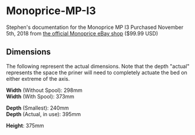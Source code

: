 # Monoprice-MP-I3
Stephen's documentation for the Monoprice MP I3
  Purchased November 5th, 2018 from [the official Monoprice eBay shop](https://www.ebay.com/itm/372243455532) ($99.99 USD)
  

## Dimensions
The following represent the actual dimensions. Note that the depth "actual" represents the space the priner will need to completely actuate the bed on either extreme of the axis.

   **Width** (Without Spool):  298mm  
   **Width** (With Spool):     373mm

   **Depth** (Smallest):       240mm  
   **Depth** (Actual, in use): 395mm

   **Height**:                 375mm
